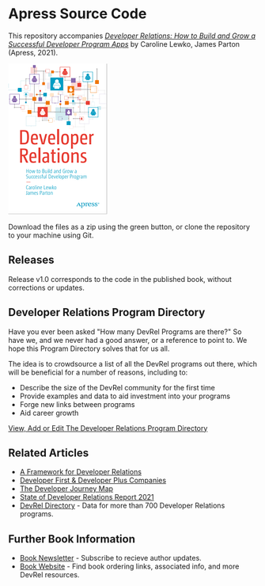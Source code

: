 # Apress Source Code

This repository accompanies [*Developer Relations: How to Build and Grow a Successful Developer Program Apps*](https://www.apress.com/9781484271636) by Caroline Lewko, James Parton (Apress, 2021).

[comment]: #cover
![Cover image](devrelcover.jpg)

Download the files as a zip using the green button, or clone the repository to your machine using Git.

## Releases

Release v1.0 corresponds to the code in the published book, without corrections or updates.

## Developer Relations Program Directory

Have you ever been asked "How many DevRel Programs are there?"
So have we, and we never had a good answer, or a reference to point to.
We hope this Program Directory solves that for us all.

The idea is to crowdsource a list of all the DevRel programs out there, which will be beneficial for a number of reasons, including to:

* Describe the size of the DevRel community for the first time
* Provide examples and data to aid investment into your programs
* Forge new links between programs
* Aid career growth

[View, Add or Edit The Developer Relations Program Directory](https://www.devrelbook.com/devreldirectory)

## Related Articles

* [A Framework for Developer Relations](https://devrelbook.substack.com/p/a-framework-for-developer-relations)
* [Developer First & Developer Plus Companies](https://devrelbook.substack.com/p/developer-first-and-developer-plus)
* [The Developer Journey Map](https://devrelbook.substack.com/p/the-developer-journey-map)
* [State of Developer Relations Report 2021](https://www.stateofdeveloperrelations.com/)
* [DevRel Directory](https://www.devrelbook.com/devreldirectory) - Data for more than 700 Developer Relations programs.

## Further Book Information

* [Book Newsletter](https://devrelbook.substack.com/) - Subscribe to recieve author updates.
* [Book Website](https://www.devrelbook.com/) - Find book ordering links, associated info, and more DevRel resources.
